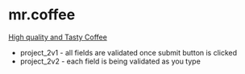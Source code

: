 # mr.coffee

[High quality and Tasty Coffee](https://hi-i-am-ana.github.io/project1-2_mr.coffee-website/)

- project_2v1 - all fields are validated once submit button is clicked
- project_2v2 - each field is being validated as you type
